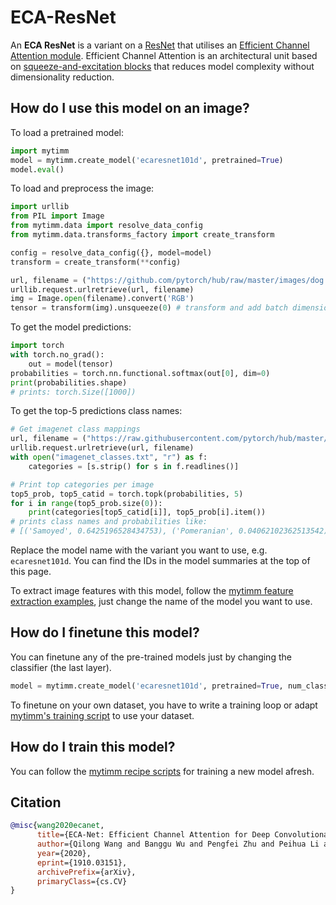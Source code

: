 # ECA-ResNet

An **ECA ResNet** is a variant on a [ResNet](https://paperswithcode.com/method/resnet) that utilises an [Efficient Channel Attention module](https://paperswithcode.com/method/efficient-channel-attention). Efficient Channel Attention is an architectural unit based on [squeeze-and-excitation blocks](https://paperswithcode.com/method/squeeze-and-excitation-block) that reduces model complexity without dimensionality reduction. 

## How do I use this model on an image?
To load a pretrained model:

```python
import mytimm
model = mytimm.create_model('ecaresnet101d', pretrained=True)
model.eval()
```

To load and preprocess the image:
```python 
import urllib
from PIL import Image
from mytimm.data import resolve_data_config
from mytimm.data.transforms_factory import create_transform

config = resolve_data_config({}, model=model)
transform = create_transform(**config)

url, filename = ("https://github.com/pytorch/hub/raw/master/images/dog.jpg", "dog.jpg")
urllib.request.urlretrieve(url, filename)
img = Image.open(filename).convert('RGB')
tensor = transform(img).unsqueeze(0) # transform and add batch dimension
```

To get the model predictions:
```python
import torch
with torch.no_grad():
    out = model(tensor)
probabilities = torch.nn.functional.softmax(out[0], dim=0)
print(probabilities.shape)
# prints: torch.Size([1000])
```

To get the top-5 predictions class names:
```python
# Get imagenet class mappings
url, filename = ("https://raw.githubusercontent.com/pytorch/hub/master/imagenet_classes.txt", "imagenet_classes.txt")
urllib.request.urlretrieve(url, filename) 
with open("imagenet_classes.txt", "r") as f:
    categories = [s.strip() for s in f.readlines()]

# Print top categories per image
top5_prob, top5_catid = torch.topk(probabilities, 5)
for i in range(top5_prob.size(0)):
    print(categories[top5_catid[i]], top5_prob[i].item())
# prints class names and probabilities like:
# [('Samoyed', 0.6425196528434753), ('Pomeranian', 0.04062102362513542), ('keeshond', 0.03186424449086189), ('white wolf', 0.01739676296710968), ('Eskimo dog', 0.011717947199940681)]
```

Replace the model name with the variant you want to use, e.g. `ecaresnet101d`. You can find the IDs in the model summaries at the top of this page.

To extract image features with this model, follow the [mytimm feature extraction examples](https://rwightman.github.io/pytorch-image-models/feature_extraction/), just change the name of the model you want to use.

## How do I finetune this model?
You can finetune any of the pre-trained models just by changing the classifier (the last layer).
```python
model = mytimm.create_model('ecaresnet101d', pretrained=True, num_classes=NUM_FINETUNE_CLASSES)
```
To finetune on your own dataset, you have to write a training loop or adapt [mytimm's training
script](https://github.com/rwightman/pytorch-image-models/blob/master/train.py) to use your dataset.

## How do I train this model?

You can follow the [mytimm recipe scripts](https://rwightman.github.io/pytorch-image-models/scripts/) for training a new model afresh.

## Citation

```BibTeX
@misc{wang2020ecanet,
      title={ECA-Net: Efficient Channel Attention for Deep Convolutional Neural Networks}, 
      author={Qilong Wang and Banggu Wu and Pengfei Zhu and Peihua Li and Wangmeng Zuo and Qinghua Hu},
      year={2020},
      eprint={1910.03151},
      archivePrefix={arXiv},
      primaryClass={cs.CV}
}
```

<!--
Type: model-index
Collections:
- Name: ECAResNet
  Paper:
    Title: 'ECA-Net: Efficient Channel Attention for Deep Convolutional Neural Networks'
    URL: https://paperswithcode.com/paper/eca-net-efficient-channel-attention-for-deep
Models:
- Name: ecaresnet101d
  In Collection: ECAResNet
  Metadata:
    FLOPs: 10377193728
    Parameters: 44570000
    File Size: 178815067
    Architecture:
    - 1x1 Convolution
    - Batch Normalization
    - Bottleneck Residual Block
    - Convolution
    - Efficient Channel Attention
    - Global Average Pooling
    - Max Pooling
    - ReLU
    - Residual Block
    - Residual Connection
    - Softmax
    - Squeeze-and-Excitation Block
    Tasks:
    - Image Classification
    Training Techniques:
    - SGD with Momentum
    - Weight Decay
    Training Data:
    - ImageNet
    Training Resources: 4x RTX 2080Ti GPUs
    ID: ecaresnet101d
    LR: 0.1
    Epochs: 100
    Layers: 101
    Crop Pct: '0.875'
    Batch Size: 256
    Image Size: '224'
    Weight Decay: 0.0001
    Interpolation: bicubic
  Code: https://github.com/rwightman/pytorch-image-models/blob/a7f95818e44b281137503bcf4b3e3e94d8ffa52f/mytimm/models/resnet.py#L1087
  Weights: https://imvl-automl-sh.oss-cn-shanghai.aliyuncs.com/darts/hyperml/hyperml/job_45402/outputs/ECAResNet101D_281c5844.pth
  Results:
  - Task: Image Classification
    Dataset: ImageNet
    Metrics:
      Top 1 Accuracy: 82.18%
      Top 5 Accuracy: 96.06%
- Name: ecaresnet101d_pruned
  In Collection: ECAResNet
  Metadata:
    FLOPs: 4463972081
    Parameters: 24880000
    File Size: 99852736
    Architecture:
    - 1x1 Convolution
    - Batch Normalization
    - Bottleneck Residual Block
    - Convolution
    - Efficient Channel Attention
    - Global Average Pooling
    - Max Pooling
    - ReLU
    - Residual Block
    - Residual Connection
    - Softmax
    - Squeeze-and-Excitation Block
    Tasks:
    - Image Classification
    Training Techniques:
    - SGD with Momentum
    - Weight Decay
    Training Data:
    - ImageNet
    ID: ecaresnet101d_pruned
    Layers: 101
    Crop Pct: '0.875'
    Image Size: '224'
    Interpolation: bicubic
  Code: https://github.com/rwightman/pytorch-image-models/blob/a7f95818e44b281137503bcf4b3e3e94d8ffa52f/mytimm/models/resnet.py#L1097
  Weights: https://imvl-automl-sh.oss-cn-shanghai.aliyuncs.com/darts/hyperml/hyperml/job_45610/outputs/ECAResNet101D_P_75a3370e.pth
  Results:
  - Task: Image Classification
    Dataset: ImageNet
    Metrics:
      Top 1 Accuracy: 80.82%
      Top 5 Accuracy: 95.64%
- Name: ecaresnet50d
  In Collection: ECAResNet
  Metadata:
    FLOPs: 5591090432
    Parameters: 25580000
    File Size: 102579290
    Architecture:
    - 1x1 Convolution
    - Batch Normalization
    - Bottleneck Residual Block
    - Convolution
    - Efficient Channel Attention
    - Global Average Pooling
    - Max Pooling
    - ReLU
    - Residual Block
    - Residual Connection
    - Softmax
    - Squeeze-and-Excitation Block
    Tasks:
    - Image Classification
    Training Techniques:
    - SGD with Momentum
    - Weight Decay
    Training Data:
    - ImageNet
    Training Resources: 4x RTX 2080Ti GPUs
    ID: ecaresnet50d
    LR: 0.1
    Epochs: 100
    Layers: 50
    Crop Pct: '0.875'
    Batch Size: 256
    Image Size: '224'
    Weight Decay: 0.0001
    Interpolation: bicubic
  Code: https://github.com/rwightman/pytorch-image-models/blob/a7f95818e44b281137503bcf4b3e3e94d8ffa52f/mytimm/models/resnet.py#L1045
  Weights: https://imvl-automl-sh.oss-cn-shanghai.aliyuncs.com/darts/hyperml/hyperml/job_45402/outputs/ECAResNet50D_833caf58.pth
  Results:
  - Task: Image Classification
    Dataset: ImageNet
    Metrics:
      Top 1 Accuracy: 80.61%
      Top 5 Accuracy: 95.31%
- Name: ecaresnet50d_pruned
  In Collection: ECAResNet
  Metadata:
    FLOPs: 3250730657
    Parameters: 19940000
    File Size: 79990436
    Architecture:
    - 1x1 Convolution
    - Batch Normalization
    - Bottleneck Residual Block
    - Convolution
    - Efficient Channel Attention
    - Global Average Pooling
    - Max Pooling
    - ReLU
    - Residual Block
    - Residual Connection
    - Softmax
    - Squeeze-and-Excitation Block
    Tasks:
    - Image Classification
    Training Techniques:
    - SGD with Momentum
    - Weight Decay
    Training Data:
    - ImageNet
    ID: ecaresnet50d_pruned
    Layers: 50
    Crop Pct: '0.875'
    Image Size: '224'
    Interpolation: bicubic
  Code: https://github.com/rwightman/pytorch-image-models/blob/a7f95818e44b281137503bcf4b3e3e94d8ffa52f/mytimm/models/resnet.py#L1055
  Weights: https://imvl-automl-sh.oss-cn-shanghai.aliyuncs.com/darts/hyperml/hyperml/job_45899/outputs/ECAResNet50D_P_9c67f710.pth
  Results:
  - Task: Image Classification
    Dataset: ImageNet
    Metrics:
      Top 1 Accuracy: 79.71%
      Top 5 Accuracy: 94.88%
- Name: ecaresnetlight
  In Collection: ECAResNet
  Metadata:
    FLOPs: 5276118784
    Parameters: 30160000
    File Size: 120956612
    Architecture:
    - 1x1 Convolution
    - Batch Normalization
    - Bottleneck Residual Block
    - Convolution
    - Efficient Channel Attention
    - Global Average Pooling
    - Max Pooling
    - ReLU
    - Residual Block
    - Residual Connection
    - Softmax
    - Squeeze-and-Excitation Block
    Tasks:
    - Image Classification
    Training Techniques:
    - SGD with Momentum
    - Weight Decay
    Training Data:
    - ImageNet
    ID: ecaresnetlight
    Crop Pct: '0.875'
    Image Size: '224'
    Interpolation: bicubic
  Code: https://github.com/rwightman/pytorch-image-models/blob/a7f95818e44b281137503bcf4b3e3e94d8ffa52f/mytimm/models/resnet.py#L1077
  Weights: https://imvl-automl-sh.oss-cn-shanghai.aliyuncs.com/darts/hyperml/hyperml/job_45402/outputs/ECAResNetLight_4f34b35b.pth
  Results:
  - Task: Image Classification
    Dataset: ImageNet
    Metrics:
      Top 1 Accuracy: 80.46%
      Top 5 Accuracy: 95.25%
-->
